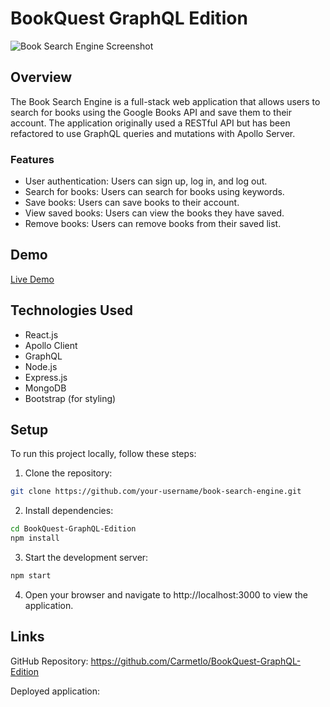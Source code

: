 # BookQuest GraphQL Edition

![Book Search Engine Screenshot](screenshot.png)

## Overview

The Book Search Engine is a full-stack web application that allows users to search for books using the Google Books API and save them to their account. The application originally used a RESTful API but has been refactored to use GraphQL queries and mutations with Apollo Server.

### Features

- User authentication: Users can sign up, log in, and log out.
- Search for books: Users can search for books using keywords.
- Save books: Users can save books to their account.
- View saved books: Users can view the books they have saved.
- Remove books: Users can remove books from their saved list.

## Demo

[Live Demo](demo-link)

## Technologies Used

- React.js
- Apollo Client
- GraphQL
- Node.js
- Express.js
- MongoDB
- Bootstrap (for styling)

## Setup

To run this project locally, follow these steps:

1. Clone the repository:

```bash
git clone https://github.com/your-username/book-search-engine.git
```
2. Install dependencies:

```bash
cd BookQuest-GraphQL-Edition
npm install
```

3. Start the development server:

```bash
npm start
```

4.  Open your browser and navigate to http://localhost:3000 to view the application.

## Links

GitHub Repository:  https://github.com/Carmetlo/BookQuest-GraphQL-Edition

Deployed application:  